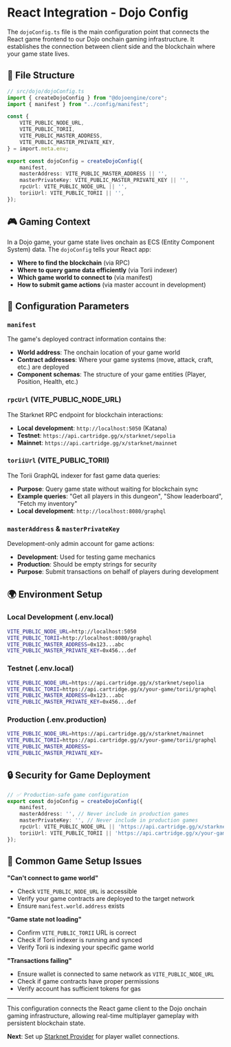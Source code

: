 # React Integration - Dojo Config

The `dojoConfig.ts` file is the main configuration point that connects the React game frontend to our Dojo onchain gaming infrastructure. It establishes the connection between client side and the blockchain where your game state lives.

## 📁 File Structure

```typescript
// src/dojo/dojoConfig.ts
import { createDojoConfig } from "@dojoengine/core";
import { manifest } from "../config/manifest";

const {
    VITE_PUBLIC_NODE_URL,
    VITE_PUBLIC_TORII,
    VITE_PUBLIC_MASTER_ADDRESS,
    VITE_PUBLIC_MASTER_PRIVATE_KEY,
} = import.meta.env;

export const dojoConfig = createDojoConfig({
    manifest,
    masterAddress: VITE_PUBLIC_MASTER_ADDRESS || '',
    masterPrivateKey: VITE_PUBLIC_MASTER_PRIVATE_KEY || '',
    rpcUrl: VITE_PUBLIC_NODE_URL || '',
    toriiUrl: VITE_PUBLIC_TORII || '',
});
```

## 🎮 Gaming Context

In a Dojo game, your game state lives onchain as ECS (Entity Component System) data. The `dojoConfig` tells your React app:
- **Where to find the blockchain** (via RPC)
- **Where to query game data efficiently** (via Torii indexer)
- **Which game world to connect to** (via manifest)
- **How to submit game actions** (via master account in development)

## 🔧 Configuration Parameters

### `manifest`
The game's deployed contract information contains the:
- **World address**: The onchain location of your game world
- **Contract addresses**: Where your game systems (move, attack, craft, etc.) are deployed
- **Component schemas**: The structure of your game entities (Player, Position, Health, etc.)

### `rpcUrl` (VITE_PUBLIC_NODE_URL)
The Starknet RPC endpoint for blockchain interactions:
- **Local development**: `http://localhost:5050` (Katana)
- **Testnet**: `https://api.cartridge.gg/x/starknet/sepolia`
- **Mainnet**: `https://api.cartridge.gg/x/starknet/mainnet`

### `toriiUrl` (VITE_PUBLIC_TORII)
The Torii GraphQL indexer for fast game data queries:
- **Purpose**: Query game state without waiting for blockchain sync
- **Example queries**: "Get all players in this dungeon", "Show leaderboard", "Fetch my inventory"
- **Local development**: `http://localhost:8080/graphql`

### `masterAddress` & `masterPrivateKey`
Development-only admin account for game actions:
- **Development**: Used for testing game mechanics
- **Production**: Should be empty strings for security
- **Purpose**: Submit transactions on behalf of players during development

## 🌍 Environment Setup

### Local Development (.env.local)
```bash
VITE_PUBLIC_NODE_URL=http://localhost:5050
VITE_PUBLIC_TORII=http://localhost:8080/graphql
VITE_PUBLIC_MASTER_ADDRESS=0x123...abc
VITE_PUBLIC_MASTER_PRIVATE_KEY=0x456...def
```

### Testnet (.env.local)
```bash
VITE_PUBLIC_NODE_URL=https://api.cartridge.gg/x/starknet/sepolia
VITE_PUBLIC_TORII=https://api.cartridge.gg/x/your-game/torii/graphql
VITE_PUBLIC_MASTER_ADDRESS=0x123...abc
VITE_PUBLIC_MASTER_PRIVATE_KEY=0x456...def
```

### Production (.env.production)
```bash
VITE_PUBLIC_NODE_URL=https://api.cartridge.gg/x/starknet/mainnet
VITE_PUBLIC_TORII=https://api.cartridge.gg/x/your-game/torii/graphql
VITE_PUBLIC_MASTER_ADDRESS=
VITE_PUBLIC_MASTER_PRIVATE_KEY=
```

## 🔒 Security for Game Deployment

```typescript
// ✅ Production-safe game configuration
export const dojoConfig = createDojoConfig({
    manifest,
    masterAddress: '', // Never include in production games
    masterPrivateKey: '', // Never include in production games
    rpcUrl: VITE_PUBLIC_NODE_URL || 'https://api.cartridge.gg/x/starknet/mainnet',
    toriiUrl: VITE_PUBLIC_TORII || 'https://api.cartridge.gg/x/your-game/torii/graphql',
});
```

## 🎯 Common Game Setup Issues

**"Can't connect to game world"**
- Check `VITE_PUBLIC_NODE_URL` is accessible
- Verify your game contracts are deployed to the target network
- Ensure `manifest.world.address` exists

**"Game state not loading"**
- Confirm `VITE_PUBLIC_TORII` URL is correct
- Check if Torii indexer is running and synced
- Verify Torii is indexing your specific game world

**"Transactions failing"**
- Ensure wallet is connected to same network as `VITE_PUBLIC_NODE_URL`
- Check if game contracts have proper permissions
- Verify account has sufficient tokens for gas

---

This configuration connects the React game client to the Dojo onchain gaming infrastructure, allowing real-time multiplayer gameplay with persistent blockchain state.

**Next**: Set up [Starknet Provider](./starknet-provider.md) for player wallet connections.